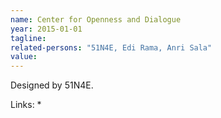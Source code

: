 ```yaml
---
name: Center for Openness and Dialogue
year: 2015-01-01
tagline:
related-persons: "51N4E, Edi Rama, Anri Sala"
value:
---
```


Designed by 51N4E.

Links:
*
